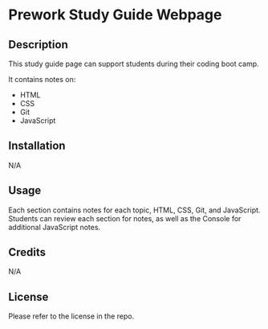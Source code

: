 # Prework Study Guide Webpage

## Description

This study guide page can support students during their coding boot camp.

It contains notes on:
- HTML
- CSS
- Git
- JavaScript


## Installation

N/A

## Usage

Each section contains notes for each topic, HTML, CSS, Git, and JavaScript. Students can review each section for notes, as well as the Console for additional JavaScript notes.

## Credits

N/A

## License

Please refer to the license in the repo.
